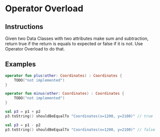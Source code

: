 # Operator Overload

## Instructions

Given two Data Classes with two attributes make sum and subtraction, return true if the return is equals to expected or false if it is not. Use Operator Overload to do that.

## Examples

```kotlin
operator fun plus(other: Coordinates) : Coordinates {
    TODO("not implemented")
}

operator fun minus(other: Coordinates) : Coordinates {
    TODO("not implemented")
}
```

```kotlin
val p3 = p1 + p2
p3.toString() shouldBeEqualTo "Coordinates(x=1200, y=2100)" // true

val p3 = p1 - p2
p3.toString() shouldBeEqualTo "Coordinates(x=1200, y=2100)" // false
```